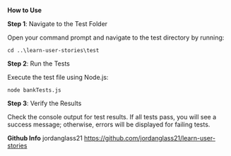 **How to Use**

__Step 1__: Navigate to the Test Folder

Open your command prompt and navigate to the test directory by running:

`cd ..\learn-user-stories\test`

__Step 2__: Run the Tests

Execute the test file using Node.js:

`node bankTests.js`

__Step 3__: Verify the Results

Check the console output for test results. If all tests pass, you will see a success message; otherwise, errors will be displayed for failing tests.


**Github Info**
jordanglass21
https://github.com/jordanglass21/learn-user-stories

